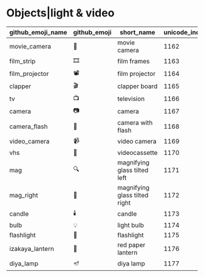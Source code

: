# Objects|light & video

|github_emoji_name|github_emoji|short_name|unicode_index|
|---|---|---|---|
|movie_camera|:movie_camera:|movie camera|1162|
|film_strip|:film_strip:|film frames|1163|
|film_projector|:film_projector:|film projector|1164|
|clapper|:clapper:|clapper board|1165|
|tv|:tv:|television|1166|
|camera|:camera:|camera|1167|
|camera_flash|:camera_flash:|camera with flash|1168|
|video_camera|:video_camera:|video camera|1169|
|vhs|:vhs:|videocassette|1170|
|mag|:mag:|magnifying glass tilted left|1171|
|mag_right|:mag_right:|magnifying glass tilted right|1172|
|candle|:candle:|candle|1173|
|bulb|:bulb:|light bulb|1174|
|flashlight|:flashlight:|flashlight|1175|
|izakaya_lantern|:izakaya_lantern:|red paper lantern|1176|
|diya_lamp|:diya_lamp:|diya lamp|1177|

